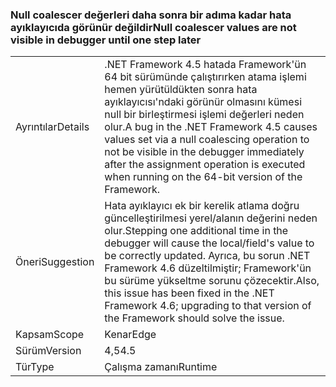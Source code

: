 ### <a name="null-coalescer-values-are-not-visible-in-debugger-until-one-step-later"></a><span data-ttu-id="8c368-101">Null coalescer değerleri daha sonra bir adıma kadar hata ayıklayıcıda görünür değildir</span><span class="sxs-lookup"><span data-stu-id="8c368-101">Null coalescer values are not visible in debugger until one step later</span></span>

|   |   |
|---|---|
|<span data-ttu-id="8c368-102">Ayrıntılar</span><span class="sxs-lookup"><span data-stu-id="8c368-102">Details</span></span>|<span data-ttu-id="8c368-103">.NET Framework 4.5 hatada Framework'ün 64 bit sürümünde çalıştırırken atama işlemi hemen yürütüldükten sonra hata ayıklayıcısı'ndaki görünür olmasını kümesi null bir birleştirmesi işlemi değerleri neden olur.</span><span class="sxs-lookup"><span data-stu-id="8c368-103">A bug in the .NET Framework 4.5 causes values set via a null coalescing operation to not be visible in the debugger immediately after the assignment operation is executed when running on the 64-bit version of the Framework.</span></span>|
|<span data-ttu-id="8c368-104">Öneri</span><span class="sxs-lookup"><span data-stu-id="8c368-104">Suggestion</span></span>|<span data-ttu-id="8c368-105">Hata ayıklayıcı ek bir kerelik atlama doğru güncelleştirilmesi yerel/alanın değerini neden olur.</span><span class="sxs-lookup"><span data-stu-id="8c368-105">Stepping one additional time in the debugger will cause the local/field's value to be correctly updated.</span></span> <span data-ttu-id="8c368-106">Ayrıca, bu sorun .NET Framework 4.6 düzeltilmiştir; Framework'ün bu sürüme yükseltme sorunu çözecektir.</span><span class="sxs-lookup"><span data-stu-id="8c368-106">Also, this issue has been fixed in the .NET Framework 4.6; upgrading to that version of the Framework should solve the issue.</span></span>|
|<span data-ttu-id="8c368-107">Kapsam</span><span class="sxs-lookup"><span data-stu-id="8c368-107">Scope</span></span>|<span data-ttu-id="8c368-108">Kenar</span><span class="sxs-lookup"><span data-stu-id="8c368-108">Edge</span></span>|
|<span data-ttu-id="8c368-109">Sürüm</span><span class="sxs-lookup"><span data-stu-id="8c368-109">Version</span></span>|<span data-ttu-id="8c368-110">4,5</span><span class="sxs-lookup"><span data-stu-id="8c368-110">4.5</span></span>|
|<span data-ttu-id="8c368-111">Tür</span><span class="sxs-lookup"><span data-stu-id="8c368-111">Type</span></span>|<span data-ttu-id="8c368-112">Çalışma zamanı</span><span class="sxs-lookup"><span data-stu-id="8c368-112">Runtime</span></span>|

